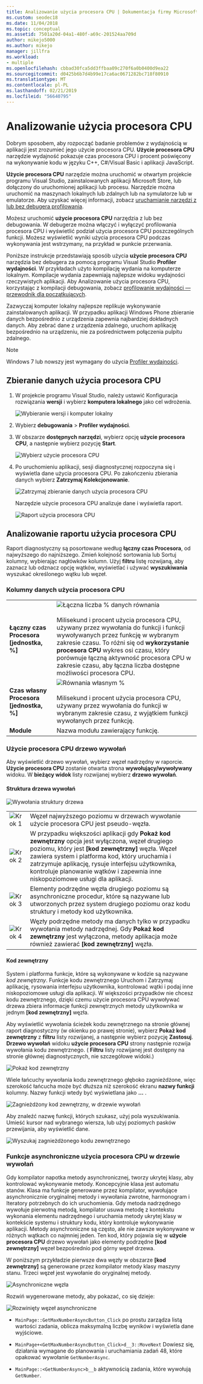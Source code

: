 ```yaml
---
title: Analizowanie użycia procesora CPU | Dokumentacja firmy Microsoft
ms.custom: seodec18
ms.date: 11/04/2018
ms.topic: conceptual
ms.assetid: 7501a20d-04a1-480f-a69c-201524aa709d
author: mikejo5000
ms.author: mikejo
manager: jillfra
ms.workload:
- multiple
ms.openlocfilehash: cbbad30fca5dd3ffbaa09c270f6a0b0400d9ea22
ms.sourcegitcommit: d0425b6b7d4b99e17ca6ac0671282bc718f80910
ms.translationtype: MT
ms.contentlocale: pl-PL
ms.lasthandoff: 02/21/2019
ms.locfileid: "56640795"
---
```

# <a name="analyze-cpu-usage"></a>Analizowanie użycia procesora CPU

Dobrym sposobem, aby rozpocząć badanie problemów z wydajnością w aplikacji jest zrozumieć jego użycie procesora CPU. **Użycie procesora CPU** narzędzie wydajność pokazuje czas procesora CPU i procent poświęcony na wykonywanie kodu w języku C++, C#/Visual Basic i aplikacji JavaScript.

**Użycie procesora CPU** narzędzie można uruchomić w otwartym projekcie programu Visual Studio, zainstalowanych aplikacji Microsoft Store, lub dołączony do uruchomionej aplikacji lub procesu. Narzędzie można uruchomić na maszynach lokalnych lub zdalnych lub na symulatorze lub w emulatorze. Aby uzyskać więcej informacji, zobacz [uruchamianie narzędzi z lub bez debugera profilowania](../profiling/running-profiling-tools-with-or-without-the-debugger.md).

Możesz uruchomić **użycie procesora CPU** narzędzia z lub bez debugowania. W debugerze można włączyć i wyłączyć profilowania procesora CPU i wyświetlić podział użycia procesora CPU poszczególnych funkcji. Możesz wyświetlić wyniki użycia procesora CPU podczas wykonywania jest wstrzymany, na przykład w punkcie przerwania.

Poniższe instrukcje przedstawiają sposób użycia **użycie procesora CPU** narzędzia bez debugera za pomocą programu Visual Studio **Profiler wydajności**. W przykładach użyto kompilację wydania na komputerze lokalnym. Kompilacje wydania zapewniają najlepsze widoku wydajności rzeczywistych aplikacji. Aby Analizowanie użycia procesora CPU, korzystając z kompilacji debugowania, zobacz [profilowanie wydajności — przewodnik dla początkujących](../profiling/beginners-guide-to-performance-profiling.md).

Zazwyczaj komputer lokalny najlepsze replikuje wykonywanie zainstalowanych aplikacji. W przypadku aplikacji Windows Phone zbieranie danych bezpośrednio z urządzenia zapewnia najbardziej dokładnych danych. Aby zebrać dane z urządzenia zdalnego, uruchom aplikację bezpośrednio na urządzeniu, nie za pośrednictwem połączenia pulpitu zdalnego.

>[!NOTE]
>Windows 7 lub nowszy jest wymagany do użycia [Profiler wydajności](../profiling/profiling-feature-tour.md).

##  <a name="collect-cpu-usage-data"></a>Zbieranie danych użycia procesora CPU

1. W projekcie programu Visual Studio, należy ustawić Konfiguracja rozwiązania **wersji** i wybierz **komputera lokalnego** jako cel wdrożenia.

    ![Wybieranie wersji i komputer lokalny](../profiling/media/cpuuse_selectreleaselocalmachine.png "wybierz wersji i komputer lokalny")

1. Wybierz **debugowania** > **Profiler wydajności**.

1. W obszarze **dostępnych narzędzi**, wybierz opcję **użycie procesora CPU**, a następnie wybierz pozycję **Start**.

    ![Wybierz użycie procesora CPU](../profiling/media/cpuuse_lib_choosecpuusage.png "wybierz użycie procesora CPU")

4. Po uruchomieniu aplikacji, sesji diagnostycznej rozpoczyna się i wyświetla dane użycia procesora CPU. Po zakończeniu zbierania danych wybierz **Zatrzymaj Kolekcjonowanie**.

   ![Zatrzymaj zbieranie danych użycia procesora CPU](../profiling/media/cpu_use_wt_stopcollection.png "zbierania danych użycia procesora CPU Stop")

   Narzędzie użycie procesora CPU analizuje dane i wyświetla raport.

   ![Raport użycia procesora CPU](../profiling/media/cpu_use_wt_report.png "raport użycia procesora CPU")


## <a name="analyze-the-cpu-usage-report"></a>Analizowanie raportu użycia procesora CPU

Raport diagnostyczny są posortowane według **łączny czas Procesora**, od najwyższego do najniższego. Zmień kolejność sortowania lub Sortuj kolumny, wybierając nagłówków kolumn. Użyj **filtru** listę rozwijaną, aby zaznacz lub odznacz opcję wątków, wyświetlać i używać **wyszukiwania** wyszukać określonego wątku lub węzeł.

###  <a name="BKMK_Call_tree_data_columns"></a> Kolumny danych użycia procesora CPU

|||
|-|-|
|**Łączny czas Procesora [jednostka, %]**|![Łączna liczba % danych równania](../profiling/media/cpu_use_wt_totalpercentequation.png "CPU_USE_WT_TotalPercentEquation")<br /><br /> Milisekund i procent użycia procesora CPU, używany przez wywołania do funkcji i funkcji wywoływanych przez funkcję w wybranym zakresie czasu. To różni się od **wykorzystanie procesora CPU** wykres osi czasu, który porównuje łączną aktywność procesora CPU w zakresie czasu, aby łączna liczba dostępne możliwości procesora CPU.|
|**Czas własny Procesora [jednostka, %]**|![Równania własnym %](../profiling/media/cpu_use_wt_selflpercentequation.png "CPU_USE_WT_SelflPercentEquation")<br /><br /> Milisekund i procent użycia procesora CPU, używany przez wywołania do funkcji w wybranym zakresie czasu, z wyjątkiem funkcji wywołanych przez funkcję.|
|**Module**|Nazwa modułu zawierający funkcję.

###  <a name="BKMK_The_CPU_Usage_call_tree"></a> Użycie procesora CPU drzewo wywołań

Aby wyświetlić drzewo wywołań, wybierz węzeł nadrzędny w raporcie. **Użycie procesora CPU** zostanie otwarta strona **wywołujący/wywoływany** widoku. W **bieżący widok** listy rozwijanej wybierz **drzewo wywołań**.

####  <a name="BKMK_Call_tree_structure"></a> Struktura drzewa wywołań

 ![Wywołania struktury drzewa](../profiling/media/cpu_use_wt_getmaxnumbercalltree_annotated.png "struktury drzewa wywołań")

|||
|-|-|
|![Krok 1](../profiling/media/procguid_1.png "ProcGuid_1")|Węzeł najwyższego poziomu w drzewach wywołanie użycie procesora CPU jest pseudo-węzła.|
|![Krok 2](../profiling/media/procguid_2.png "ProcGuid_2")|W przypadku większości aplikacji gdy **Pokaż kod zewnętrzny** opcja jest wyłączona, węzeł drugiego poziomu, który jest **[kod zewnętrzny]** węzła. Węzeł zawiera system i platforma kod, który uruchamia i zatrzymuje aplikację, rysuje interfejsu użytkownika, kontroluje planowanie wątków i zapewnia inne niskopoziomowe usługi dla aplikacji.|
|![Krok 3](../profiling/media/procguid_3.png "ProcGuid_3")|Elementy podrzędne węzła drugiego poziomu są asynchroniczne procedur, które są nazywane lub utworzonych przez system drugiego poziomu oraz kodu struktury i metody kod użytkownika.|
|![Krok 4](../profiling/media/procguid_4.png "ProcGuid_4")|Węzły podrzędne metody ma danych tylko w przypadku wywołania metody nadrzędnej. Gdy **Pokaż kod zewnętrzny** jest wyłączona, metody aplikacja może również zawierać **[kod zewnętrzny]** węzła.|

####  <a name="BKMK_External_Code"></a> Kod zewnętrzny

 System i platforma funkcje, które są wykonywane w kodzie są nazywane *kod zewnętrzny*. Funkcje kodu zewnętrznego Uruchom i Zatrzymaj aplikację, rysowania interfejsu użytkownika, kontrolować wątki i podaj inne niskopoziomowe usługi dla aplikacji. W większości przypadków nie chcesz kodu zewnętrznego, dzięki czemu użycie procesora CPU wywoływać drzewa zbiera informacje funkcji zewnętrznych metody użytkownika w jednym **[kod zewnętrzny]** węzła.

 Aby wyświetlić wywołania ścieżek kodu zewnętrznego na stronie głównej raport diagnostyczny (w okienku po prawej stronie), wybierz **Pokaż kod zewnętrzny** z **filtru** listy rozwijanej, a następnie wybierz pozycję **Zastosuj**. **Drzewo wywołań** widoku **użycie procesora CPU** strony następnie rozwija wywołania kodu zewnętrznego. ( **Filtru** listy rozwijanej jest dostępny na stronie głównej diagnostycznych, nie szczegółowe widoki.)

 ![Pokaż kod zewnętrzny](../profiling/media/cpu_use_wt_filterview.png "Pokaż kod zewnętrzny")

 Wiele łańcuchy wywołania kodu zewnętrznego głęboko zagnieżdżone, więc szerokość łańcucha może być dłuższa niż szerokość ekranu **nazwy funkcji** kolumny. Nazwy funkcji wtedy być wyświetlana jako **...** .

 ![Zagnieżdżony kod zewnętrzny, w drzewie wywołań](../profiling/media/cpu_use_wt_showexternalcodetoowide.png "zagnieżdżony kod zewnętrzny, w drzewie wywołań")

 Aby znaleźć nazwę funkcji, których szukasz, użyj pola wyszukiwania. Umieść kursor nad wybranego wiersza, lub użyj poziomych pasków przewijania, aby wyświetlić dane.

 ![Wyszukaj zagnieżdżonego kodu zewnętrznego](../profiling/media/cpu_use_wt_showexternalcodetoowide_found.png "wyszukiwanie zagnieżdżonego kodu zewnętrznego")

###  <a name="BKMK_Asynchronous_functions_in_the_CPU_Usage_call_tree"></a> Funkcje asynchroniczne użycia procesora CPU w drzewie wywołań

 Gdy kompilator napotka metody asynchronicznej, tworzy ukrytej klasy, aby kontrolować wykonywanie metody. Koncepcyjnie klasa jest automatu stanów. Klasa ma funkcje generowane przez kompilator, wywołujące asynchronicznie oryginalnej metody i wywołania zwrotne, harmonogram i Iteratory potrzebnych do ich uruchomienia. Gdy metoda nadrzędnego wywołuje pierwotną metodą, kompilator usuwa metodę z kontekstu wykonania elementu nadrzędnego i uruchamia metody ukrytej klasy w kontekście systemu i struktury kodu, który kontroluje wykonywanie aplikacji. Metody asynchroniczne są często, ale nie zawsze wykonywane w różnych wątkach co najmniej jeden. Ten kod, który pojawia się w **użycie procesora CPU** drzewo wywołań jako elementy podrzędne **[kod zewnętrzny]** węzeł bezpośrednio pod górny węzeł drzewa.

W poniższym przykładzie pierwsze dwa węzły w obszarze **[kod zewnętrzny]** są generowane przez kompilator metody klasy maszyny stanu. Trzeci węzeł jest wywołanie do oryginalnej metody.

![Asynchroniczne węzła](media/cpu_use_wt_getmaxnumberasync_selected.png "asynchronicznego węzła")

Rozwiń wygenerowane metody, aby pokazać, co się dzieje:

![Rozwinięty węzeł asynchroniczne](media/cpu_use_wt_getmaxnumberasync_expandedcalltree.png "rozwinięte asynchronicznego węzła")

- `MainPage::GetMaxNumberAsyncButton_Click` po prostu zarządza listą wartości zadania, oblicza maksymalną liczbę wyników i wyświetla dane wyjściowe.

- `MainPage+<GetMaxNumberAsyncButton_Click>d__3::MoveNext` Dowiesz się, działania wymagane do planowania i uruchamiania zadań 48, które opakować wywołanie `GetNumberAsync`.

- `MainPage::<GetNumberAsync>b__b` aktywnością zadania, które wywołują `GetNumber`.
